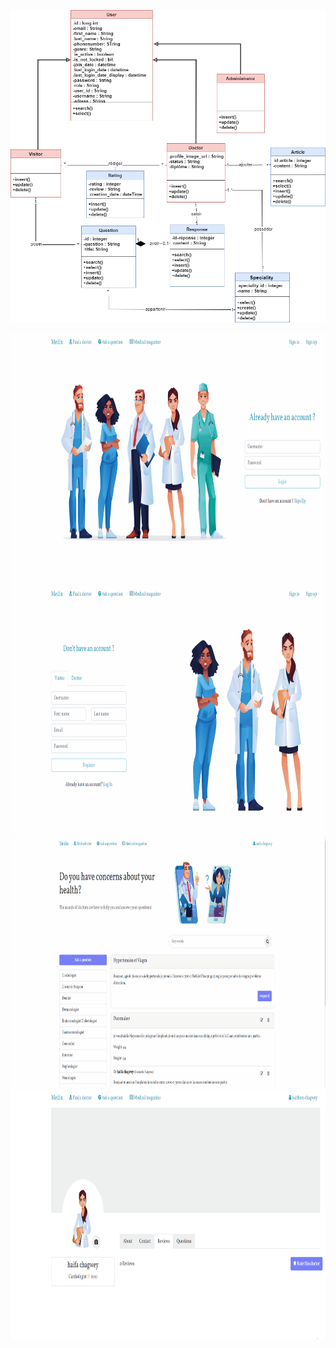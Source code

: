 <p align="center">
<img src="./demo/diagramme de classe global (1).png" alt="My Project GIF" width="800" height="500"> <br/> 
</p>
<img src="./demo/lofin-visitor-gif.gif" alt="My Project GIF" width="700" height="400"> <br/> 
<img src="./demo/register-doctor-gif.gif" alt="My Project GIF" width="700" height="400"> <br/> 
<img src="./demo/search-questions-by-speciality-gif.gif" alt="My Project GIF" width="700" height="400"> <br/> 
<img src="./demo/manage-rating-gif.gif" alt="My Project GIF" width="700" height="400"> <br/> 
